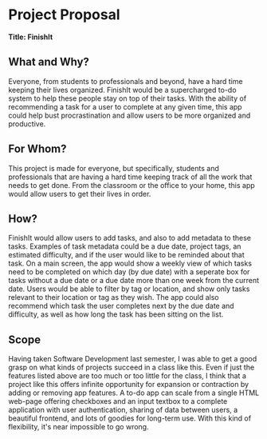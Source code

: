 # Project Proposal

**Title: FinishIt**

## What and Why?

Everyone, from students to professionals and beyond, have a hard time keeping their lives organized. FinishIt would be a supercharged to-do system to help these people stay on top of their tasks. With the ability of recommending a task for a user to complete at any given time, this app could help bust procrastination and allow users to be more organized and productive.

## For Whom?

This project is made for everyone, but specifically, students and professionals that are having a hard time keeping track of all the work that needs to get done. From the classroom or the office to your home, this app would allow users to get their lives in order.

## How?

FinishIt would allow users to add tasks, and also to add metadata to these tasks. Examples of task metadata could be a due date, project tags, an estimated difficulty, and if the user would like to be reminded about that task. On a main screen, the app would show a weekly view of which tasks need to be completed on which day (by due date) with a seperate box for tasks without a due date or a due date more than one week from the current date. Users would be able to filter by tag or location, and show only tasks relevant to their location or tag as they wish. The app could also recommend which task the user completes next by the due date and difficulty, as well as how long the task has been sitting on the list.

## Scope

Having taken Software Development last semester, I was able to get a good grasp on what kinds of projects succeed in a class like this. Even if just the features listed above are too much or too little for the class, I think that a project like this offers infinite opportunity for expansion or contraction by adding or removing app features. A to-do app can scale from a single HTML web-page offering checkboxes and an input textbox to a complete application with user authentication, sharing of data between users, a beautiful frontend, and lots of goodies for long-term use. With this kind of flexibility, it's near impossible to go wrong.